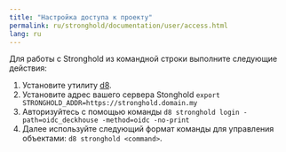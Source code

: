 ```yaml
---
title: "Настройка доступа к проекту"
permalink: ru/stronghold/documentation/user/access.html
lang: ru
---
```


Для работы с Stronghold из командной строки выполните следующие действия:

1. Установите утилиту [d8](../../reference/cli/d8/).
2. Установите адрес вашего сервера Stonghold `export STRONGHOLD_ADDR=https://stronghold.domain.my`
3. Авторизуйтесь с помощью команды `d8 stronghold login -path=oidc_deckhouse -method=oidc -no-print`
4. Далее используйте следующий формат команды для управления объектами: `d8 stronghold <command>`.
